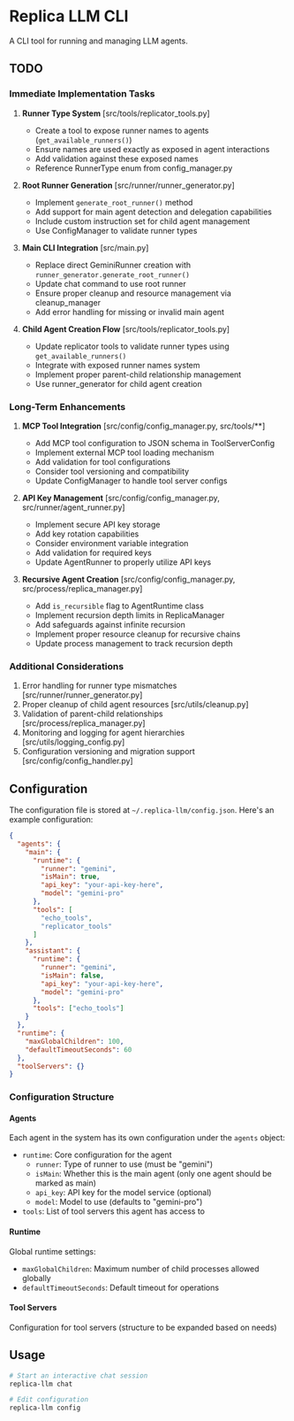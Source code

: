 # Replica LLM CLI

A CLI tool for running and managing LLM agents.

## TODO

### Immediate Implementation Tasks
1. **Runner Type System** [src/tools/replicator_tools.py]
   - Create a tool to expose runner names to agents (`get_available_runners()`)
   - Ensure names are used exactly as exposed in agent interactions
   - Add validation against these exposed names
   - Reference RunnerType enum from config_manager.py

2. **Root Runner Generation** [src/runner/runner_generator.py]
   - Implement `generate_root_runner()` method
   - Add support for main agent detection and delegation capabilities
   - Include custom instruction set for child agent management
   - Use ConfigManager to validate runner types

3. **Main CLI Integration** [src/main.py]
   - Replace direct GeminiRunner creation with `runner_generator.generate_root_runner()`
   - Update chat command to use root runner
   - Ensure proper cleanup and resource management via cleanup_manager
   - Add error handling for missing or invalid main agent

4. **Child Agent Creation Flow** [src/tools/replicator_tools.py]
   - Update replicator tools to validate runner types using `get_available_runners()`
   - Integrate with exposed runner names system
   - Implement proper parent-child relationship management
   - Use runner_generator for child agent creation

### Long-Term Enhancements

1. **MCP Tool Integration** [src/config/config_manager.py, src/tools/**]
   - Add MCP tool configuration to JSON schema in ToolServerConfig
   - Implement external MCP tool loading mechanism
   - Add validation for tool configurations
   - Consider tool versioning and compatibility
   - Update ConfigManager to handle tool server configs

2. **API Key Management** [src/config/config_manager.py, src/runner/agent_runner.py]
   - Implement secure API key storage
   - Add key rotation capabilities
   - Consider environment variable integration
   - Add validation for required keys
   - Update AgentRunner to properly utilize API keys

3. **Recursive Agent Creation** [src/config/config_manager.py, src/process/replica_manager.py]
   - Add `is_recursible` flag to AgentRuntime class
   - Implement recursion depth limits in ReplicaManager
   - Add safeguards against infinite recursion
   - Implement proper resource cleanup for recursive chains
   - Update process management to track recursion depth

### Additional Considerations
1. Error handling for runner type mismatches [src/runner/runner_generator.py]
2. Proper cleanup of child agent resources [src/utils/cleanup.py]
3. Validation of parent-child relationships [src/process/replica_manager.py]
4. Monitoring and logging for agent hierarchies [src/utils/logging_config.py]
5. Configuration versioning and migration support [src/config/config_handler.py]

## Configuration

The configuration file is stored at `~/.replica-llm/config.json`. Here's an example configuration:

```json
{
  "agents": {
    "main": {
      "runtime": {
        "runner": "gemini",
        "isMain": true,
        "api_key": "your-api-key-here",
        "model": "gemini-pro"
      },
      "tools": [
        "echo_tools",
        "replicator_tools"
      ]
    },
    "assistant": {
      "runtime": {
        "runner": "gemini",
        "isMain": false,
        "api_key": "your-api-key-here",
        "model": "gemini-pro"
      },
      "tools": ["echo_tools"]
    }
  },
  "runtime": {
    "maxGlobalChildren": 100,
    "defaultTimeoutSeconds": 60
  },
  "toolServers": {}
}
```

### Configuration Structure

#### Agents
Each agent in the system has its own configuration under the `agents` object:

- `runtime`: Core configuration for the agent
  - `runner`: Type of runner to use (must be "gemini")
  - `isMain`: Whether this is the main agent (only one agent should be marked as main)
  - `api_key`: API key for the model service (optional)
  - `model`: Model to use (defaults to "gemini-pro")
- `tools`: List of tool servers this agent has access to

#### Runtime
Global runtime settings:

- `maxGlobalChildren`: Maximum number of child processes allowed globally
- `defaultTimeoutSeconds`: Default timeout for operations

#### Tool Servers
Configuration for tool servers (structure to be expanded based on needs)

## Usage

```bash
# Start an interactive chat session
replica-llm chat

# Edit configuration
replica-llm config
```
